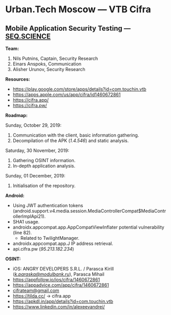 # Urban.Tech Moscow — VTB Cifra
## Mobile Application Security Testing — [SEQ.SCIENCE](https://seq.science/)

**Team:**
1. Nils Putnins, Captain, Security Research
2. Einars Anspoks, Communication
3. Alisher Urunov, Security Research

**Resources:**
- https://play.google.com/store/apps/details?id=com.touchin.vtb
- https://apps.apple.com/us/app/cifra/id1460672861
- https://cifra.app/
- https://cifra.pw/

**Roadmap:**

Sunday, October 29, 2019:
1. Communication with the client, basic information gathering.
2. Decompilation of the APK (*1.4.546*) and static analysis.

Saturday, 30 November, 2019:
1. Gathering OSINT information.
2. In-depth application analysis.

Sunday, 01 December, 2019:
1. Initialisation of the repository.

**Android:**
- Using JWT authentication tokens (android.support.v4.media.session.MediaControllerCompat$MediaControllerImplApi21).
- SHA1 usage.
- androidx.appcompat.app.AppCompatViewInflater potential vulnerability (line 82).
  - Related to TwilightManager.
- androidx.appcompat.app.J IP address retrieval.
- api.cifra.pw (*95.213.182.234*)

**OSINT:**
- iOS: ANGRY DEVELOPERS S.R.L. / Parasca Kirill (*k.paraska@modulbank.ru*), Parasca Mihail
- https://appfollow.io/ios/cifra/1460672861
- https://appadvice.com/app/cifra/1460672861
- cifrateam@gmail.com
- https://tilda.cc/ -> cifra.app
- https://apkdl.in/app/details?id=com.touchin.vtb
- https://www.linkedin.com/in/alexeevandrei/